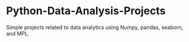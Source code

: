 # Python-Data-Analysis-Projects
Simple projects related to data analytics using Numpy, pandas, seaborn, and MPL.
